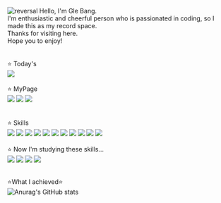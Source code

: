 ![reversal](https://capsule-render.vercel.app/api?type=Waving&color=FFCAF8&&height=320&section=header&text=Gle_Bang&fontColor=d6ace6&frontSize=90)
Hello, I'm Gle Bang.</center><br/>
I'm enthusiastic and cheerful person who is passionated in coding, so I made this as my record space.<br/>
Thanks for visiting here.<br/>
Hope you to enjoy!<br/>
<br/><br/>
⭐ Today's
<br/>
<a href="https://hits.seeyoufarm.com"><img src="https://hits.seeyoufarm.com/api/count/incr/badge.svg?url=https%3A%2F%2Fgithub.com%2FGwithjoy&count_bg=%23C394FE&title_bg=%23FFA9FC&icon=github.svg&icon_color=%23000000&title=hits&edge_flat=false"/></a>
<br/><br/>
⭐ MyPage 
<br/>
<a href="https://www.instagram.com/glee_withjoy/"><img src="https://img.shields.io/badge/Instagram-E4405F?style=flat-square&logo=Instagram&logoColor=white"/></a>
<a href="https://tundra-blackbird-697.notion.site/c21f5e232be347f5a5f4356aef77dfd0?v=e21f749439934efb84f2043326c8890e/"><img src="https://img.shields.io/badge/Notion-000000?style=flat-square&logo=Notion&logoColor=white"/></a>
<img src="https://img.shields.io/badge/Gmail:bangbabo131@gmail.com-EA4335?style=flat-square&logo=Gmail&logoColor=white"/>   
<br/><br/>
⭐️ Skills
<br/>
<img src="https://img.shields.io/badge/Python-3776AB?style=flat-square&logo=Python&logoColor=white"/>
<img src="https://img.shields.io/badge/Java-007396?style=flat-square&logo=Java&logoColor=white"/>
<img src="https://img.shields.io/badge/Pandas-150458?style=flat-square&logo=Pandas&logoColor=white"/>
<img src="https://img.shields.io/badge/MySQL-4479A1?style=flat-square&logo=MySQL&logoColor=white"/>
<img src="https://img.shields.io/badge/MongoDB-47A248?style=flat-square&logo=MongoDB&logoColor=white"/> 
<img src="https://img.shields.io/badge/ApacheSpark-E25A1C?style=flat-square&logo=ApacheSpark&logoColor=white"/> 
<img src="https://img.shields.io/badge/Markdown-000000?style=flat-square&logo=Markdown&logoColor=white"/> 
<img src="https://img.shields.io/badge/Apache Airflow-017CEE?style=flat-square&logo=Markdown&logoColor=white"/> 
<img src="https://img.shields.io/badge/Apache Kafka-231F20?style=flat-square&logo=Markdown&logoColor=white"/> 
<img src="https://img.shields.io/badge/Django-092E20?style=flat-square&logo=Markdown&logoColor=white"/> 
<img src="https://img.shields.io/badge/Selenium-43B02A?style=flat-square&logo=Python&logoColor=white"/>
<br/><br/>
⭐️ Now I'm studying these skills...<br>
<img src="https://img.shields.io/badge/Flask-000000?style=flat-square&logo=Markdown&logoColor=white"/> 
<img src="https://img.shields.io/badge/HTML5-E34F26?style=flat-square&logo=Markdown&logoColor=white"/> 
<img src="https://img.shields.io/badge/CSS3-1572B6?style=flat-square&logo=Markdown&logoColor=white"/> 
<img src="https://img.shields.io/badge/JavaScript-F7DF1E?style=flat-square&logo=Markdown&logoColor=white"/> 
<br/><br/>

⭐️What I achieved⭐️
 <br/>
![Anurag's GitHub stats](https://github-readme-stats.vercel.app/api?username=Gwithjoy&show_icons=true&theme=radical)
<br/>

